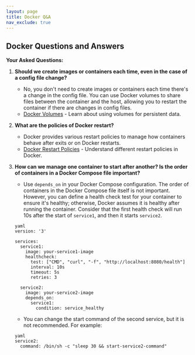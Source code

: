 ```yaml
---
layout: page
title: Docker Q&A
nav_exclude: true
---
```


## Docker Questions and Answers

**Your Asked Questions:**

1. **Should we create images or containers each time, even in the case of a config file change?**
    - No, you don't need to create images or containers each time there's a change in the config file. You can use Docker volumes to share files between the container and the host, allowing you to restart the container if there are changes in config files.
    - [Docker Volumes](https://docs.docker.com/storage/volumes/) - Learn about using volumes for persistent data.

2. **What are the policies of Docker restart?**
    - Docker provides various restart policies to manage how containers behave after exits or on Docker restarts.
    - [Docker Restart Policies](https://docs.docker.com/config/containers/start-containers-automatically/) - Understand different restart policies in Docker.

3. **How can we manage one container to start after another? Is the order of containers in a Docker Compose file important?**
    - Use `depends_on` in your Docker Compose configuration. The order of containers in the Docker Compose file itself is not important. However, you can define a health check test for your container to ensure it's healthy; otherwise, Docker assumes it is healthy after running the container.
      Consider that the first health check will run 10s after the start of `service1`, and then it starts `service2`.

    ```
    yaml
    version: '3'

    services:
      service1:
        image: your-service1-image
        healthcheck:
          test: ["CMD", "curl", "-f", "http://localhost:8080/health"]
          interval: 10s
          timeout: 5s
          retries: 3

      service2:
        image: your-service2-image
        depends_on:
          service1:
            condition: service_healthy
    ```

    - You can change the start command of the second service, but it is not recommended. For example:
    
    ```
    yaml
    service2:
      command: /bin/sh -c "sleep 30 && start-service2-command"
    ```
